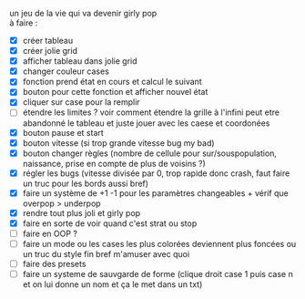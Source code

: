 un jeu de la vie qui va devenir girly pop  
à faire :  
- [x] créer tableau  
- [x] créer jolie grid  
- [x] afficher tableau dans jolie grid  
- [x] changer couleur cases  
- [x] fonction prend état en cours et calcul le suivant  
- [x] bouton pour cette fonction et afficher nouvel état  
- [x] cliquer sur case pour la remplir  
- [ ] étendre les limites ? voir comment étendre la grille à l'infini peut etre abandonné le tableau et juste jouer avec les caese et coordonées  
- [x] bouton pause et start  
- [x] bouton vitesse (si trop grande vitesse bug my bad)  
- [x] bouton changer règles (nombre de cellule pour sur/souspopulation, naissance, prise en compte de plus de voisins ?)
- [x] régler les bugs (vitesse divisée par 0, trop rapide donc crash, faut faire un truc pour les bords aussi bref)
- [x] faire un système de +1 -1 pour les paramètres changeables + vérif que overpop > underpop
- [x] rendre tout plus joli et girly pop
- [x] faire en sorte de voir quand c'est strat ou stop
- [ ] faire en OOP ?
- [ ] faire un mode ou les cases les plus colorées deviennent plus foncées ou un truc du style fin bref m'amuser avec quoi
- [ ] faire des presets
- [ ] faire un systeme de sauvgarde de forme (clique droit case 1 puis case n et on lui donne un nom et ça le met dans un txt)
